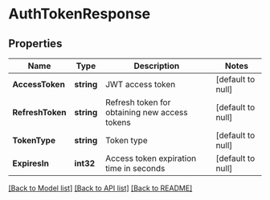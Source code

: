 # AuthTokenResponse

## Properties
Name | Type | Description | Notes
------------ | ------------- | ------------- | -------------
**AccessToken** | **string** | JWT access token | [default to null]
**RefreshToken** | **string** | Refresh token for obtaining new access tokens | [default to null]
**TokenType** | **string** | Token type | [default to null]
**ExpiresIn** | **int32** | Access token expiration time in seconds | [default to null]

[[Back to Model list]](../README.md#documentation-for-models) [[Back to API list]](../README.md#documentation-for-api-endpoints) [[Back to README]](../README.md)

